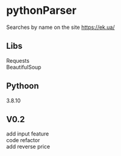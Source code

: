 # pythonParser
Searches by name on the site https://ek.ua/
<h2>Libs </h2>
Requests<br>
BeautifulSoup
<h2>Pythoon</h2>
3.8.10
<h2>V0.2 </h2>
add input feature<br>
code refactor<br>
add reverse price<br>
